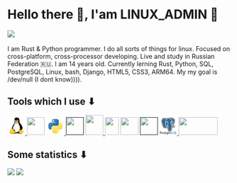<h1> Hello there 👋️, I'am LINUX_ADMIN 🐧️ </h1>
<img src="https://i1.wp.com/www.linuxlinks.com/wp-content/uploads/2020/01/RPI4-Memory.png?resize=750%2C266&ssl=1"/>

I am Rust & Python programmer. I do all sorts of things for linux. Focused on cross-platform, cross-processor developing. Live and study in Russian Federation 🇷🇺️. I am 14 years old. Currently lerning Rust, Python, SQL, PostgreSQL, Linux, bash, Django, HTML5, CSS3, ARM64. My my goal is /dev/null (I dont know)))).
<h2> Tools which I use ⬇ </h2>
<a href="https://www.linux.org/" target="_blank"> <img src="https://raw.githubusercontent.com/devicons/devicon/master/icons/linux/linux-original.svg" alt="linux" width="40" height="40"/> </a>
<a href="https://code.visualstudio.com/"><img src="https://user-images.githubusercontent.com/73735838/129029682-4e9ee7c9-f66f-4e0e-91d0-46f7d421c938.png" width="40" height="40"/></a>
<a href="https://www.python.org" target="_blank"> <img src="https://raw.githubusercontent.com/devicons/devicon/master/icons/python/python-original.svg" alt="python" width="40" height="40"/> </a>
<a href=""><img src="https://res.cloudinary.com/practicaldev/image/fetch/s--3EpJxNRW--/c_fill,f_auto,fl_progressive,h_320,q_auto,w_320/https://dev-to-uploads.s3.amazonaws.com/uploads/user/profile_image/340796/d0a22d7c-a1d9-4cba-bc1d-fdaeec0f8fa4.png" width="40" height="40"/></a>
<a href="https://www.gnu.org/software/bash/"><img src="https://orion42.net/wp-content/uploads/2019/10/full_colored_dark_green42.png" width="40" height="45"/>
<a href="https://www.raspberrypi.org/"><img src="https://www.raspberrypi.org/app/uploads/2018/03/RPi-Logo-Reg-SCREEN.png" width="31" height="40"/></a>
<a href="https://www.espressif.com/en/products/socs/esp32"><img src="https://cdn.iconscout.com/icon/free/png-512/espressif-2752195-2285012.png" width="40" height="40"></a>
<a href=""><img src="https://user-images.githubusercontent.com/73735838/129030975-0d30245b-b5b0-48cc-b7aa-ef5505f5c50d.png" width="40" height="40"/></a>
<a href="https://www.postgresql.org" target="_blank"> <img src="https://raw.githubusercontent.com/devicons/devicon/master/icons/postgresql/postgresql-original-wordmark.svg" alt="postgresql" width="40" height="40"/> </a>
<a href="https://www.sqlite.org/index.html"><img src="https://user-images.githubusercontent.com/73735838/129028847-90730996-7bda-4c33-82b5-ccee85446334.png" width="88" height="40"/></a>
<h2>Some statistics ⬇</h2>
<img src="https://github-readme-stats.vercel.app/api/?username=linux-admin0001&show_icons=true&title_color=fff&icon_color=79ff97&text_color=9f9f9f&bg_color=151515"/>
  
<img src="https://github-profile-trophy.vercel.app/?username=linux-admin0001&row=1&theme=gruvbox"/>
